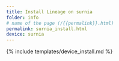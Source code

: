```yaml
---
title: Install Lineage on surnia
folder: info
# name of the page (/{{permalink}}.html)
permalink: surnia_install.html
device: surnia
---
```

{% include templates/device_install.md %}
